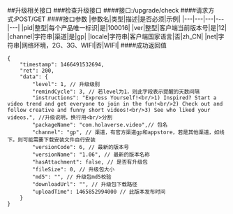 ##升级相关接口
###检查升级接口
####接口:/upgrade/check
####请求方式:POST/GET
####接口参数
|参数名|类型|描述|是否必须|示例|
|---|---|---|---|---|
|pid|整型|每个产品唯一标识|是|100016|
|ver|整型|客户端当前版本号|是|12|
|channel|字符串|渠道|是|gp|
|locale|字符串|客户端国家语言|否|zh_CN|
|net|字符串|网络环境，2G、3G、WIFI|否|WIFI|
####成功返回值
```
{
    "timestamp": 1466491532694,
    "ret": 200,
    "data": {
        "level": 1, // 升级级别
        "remindCycle": 3, // 若level为1，则此字段表示提醒的天数间隔
        "instructions": "Express Yourself!<br/>1) Inspired? Start a video trend and get everyone to join in the fun!<br/>2) Check out and follow creative and funny short videos!<br/>3) See who liked your videos.", //升级说明，换行用<br/>分割
        "packageName": "com.holaverse.video",// 包名
        "channel": "gp", // 渠道，有官方渠道gp和appstore，若是其他渠道，如线下。则可能需要下载安装文件自行安装
        "versionCode": 6, // 最新的版本号
        "versionName": "1.06", // 最新的版本名称
        "hasAttachment": false, // 是否有升级包
        "fileSize": 0, // 升级包大小
        "md5": "", // 升级包md5校验
        "downloadUrl": "", // 升级包下载路径
        "uploadTime": 1465852994000 // 此版本发布时间
    }
}
```
